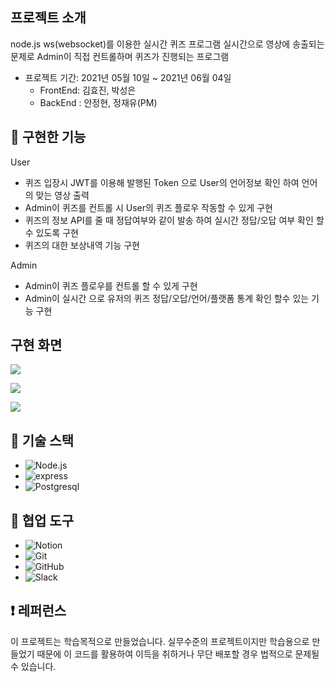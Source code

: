 ##  프로젝트 소개
node.js ws(websocket)를 이용한 실시간 퀴즈 프로그램 실시간으로 영상에 송출되는 문제로 Admin이 직접 컨트롤하며 퀴즈가 진행되는 프로그램

- 프로젝트 기간: 2021년 05월 10일 ~ 2021년 06월 04일
  - FrontEnd: 김효진, 박성은
  - BackEnd : 안정현, 정재유(PM)

## 🔧 구현한 기능
User
- 퀴즈 입장시 JWT를 이용해 발행된 Token 으로 User의 언어정보 확인 하여 언어의 맞는 영상 출력
- Admin이 퀴즈를 컨트롤 시 User의 퀴즈 플로우 작동할 수 있게 구현
- 퀴즈의 정보 API를 줄 때 정답여부와 같이 발송 하여 실시간 정답/오답 여부 확인 할 수 있도록 구현
- 퀴즈의 대한 보상내역 기능 구현

Admin
- Admin이 퀴즈 플로우를 컨트롤 할 수 있게 구현
- Admin이 실시간 으로 유저의 퀴즈 정답/오답/언어/플랫폼 통계 확인 할수 있는 기능 구현

## 구현 화면

![](https://images.velog.io/images/deonii/post/e24041c0-4de0-4aef-a893-077b6871e7c8/login.gif)

![](https://images.velog.io/images/deonii/post/75022af7-b24f-4465-b941-3c5c96a4ad3c/quizflow.gif)

![](https://images.velog.io/images/deonii/post/090ec439-0397-41c8-ba7f-b66b34b91314/chart.gif)

## 🔧 기술 스택
- ![Node.js](https://img.shields.io/badge/Node.js-14354C?style=for-the-badge&logo=python&logoColor=white)
- ![express](https://img.shields.io/badge/express-092E20?style=for-the-badge&logo=django&logoColor=white)
- ![Postgresql](https://img.shields.io/badge/Postgresql-4169E1?style=for-the-badge&logo=postgresql&logoColor=white)

## 🔧 협업 도구
- <img alt="Notion" src="https://img.shields.io/badge/Notion-000000?&style=for-the-badge&logo=Notion&logoColor=white"/>
- <img alt="Git" src="https://img.shields.io/badge/git-%23F05033.svg?&style=for-the-badge&logo=git&logoColor=white"/>
- <img alt="GitHub" src="https://img.shields.io/badge/github-%23121011.svg?&style=for-the-badge&logo=github&logoColor=white"/>
- <img alt="Slack" src="https://img.shields.io/badge/Slack-4A154B?style=for-the-badge&logo=slack&logoColor=white" />


## ❗️ 레퍼런스
이 프로젝트는 학습목적으로 만들었습니다. 실무수준의 프로젝트이지만 학습용으로 만들었기 때문에 이 코드를 활용하여 이득을 취하거나 무단 배포할 경우 법적으로 문제될 수 있습니다.
